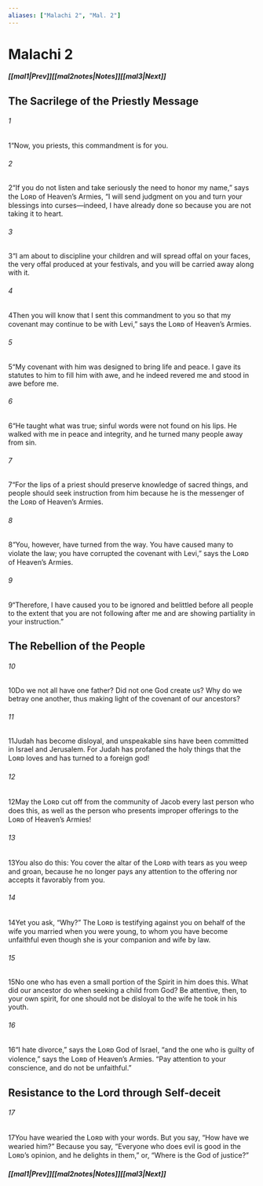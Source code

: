 ```yaml
---
aliases: ["Malachi 2", "Mal. 2"]
---
```

# Malachi 2
##### <span class=arrow-left></span>[[mal1|Prev]]<span class=navigation-separator></span>[[mal2notes|Notes]]<span class=navigation-separator></span>[[mal3|Next]]<span class=arrow-right></span>
## The Sacrilege of the Priestly Message
###### 1
<span class=verse-first>1</span>“Now, you priests, this commandment is for you.
###### 2
<span class=verse-body>2</span>“If you do not listen and take seriously the need to honor my name,” says the Lᴏʀᴅ of Heaven’s Armies, “I will send judgment on you and turn your blessings into curses—indeed, I have already done so because you are not taking it to heart.
###### 3
<span class=verse-body>3</span>“I am about to discipline your children and will spread offal on your faces, the very offal produced at your festivals, and you will be carried away along with it.
###### 4
<span class=verse-body>4</span>Then you will know that I sent this commandment to you so that my covenant may continue to be with Levi,” says the Lᴏʀᴅ of Heaven’s Armies.
###### 5
<span class=verse-body>5</span>“My covenant with him was designed to bring life and peace. I gave its statutes to him to fill him with awe, and he indeed revered me and stood in awe before me.
###### 6
<span class=verse-body>6</span>“He taught what was true; sinful words were not found on his lips. He walked with me in peace and integrity, and he turned many people away from sin.
###### 7
<span class=verse-body>7</span>“For the lips of a priest should preserve knowledge of sacred things, and people should seek instruction from him because he is the messenger of the Lᴏʀᴅ of Heaven’s Armies.
###### 8
<span class=verse-body>8</span>“You, however, have turned from the way. You have caused many to violate the law; you have corrupted the covenant with Levi,” says the Lᴏʀᴅ of Heaven’s Armies.
###### 9
<span class=verse-body>9</span>“Therefore, I have caused you to be ignored and belittled before all people to the extent that you are not following after me and are showing partiality in your instruction.”
## The Rebellion of the People
###### 10
<span class=verse-first>10</span>Do we not all have one father? Did not one God create us? Why do we betray one another, thus making light of the covenant of our ancestors?
###### 11
<span class=verse-body>11</span>Judah has become disloyal, and unspeakable sins have been committed in Israel and Jerusalem. For Judah has profaned the holy things that the Lᴏʀᴅ loves and has turned to a foreign god!
###### 12
<span class=verse-body>12</span>May the Lᴏʀᴅ cut off from the community of Jacob every last person who does this, as well as the person who presents improper offerings to the Lᴏʀᴅ of Heaven’s Armies!
<div class=paragraph-break></div>

###### 13
<span class=verse-first>13</span>You also do this: You cover the altar of the Lᴏʀᴅ with tears as you weep and groan, because he no longer pays any attention to the offering nor accepts it favorably from you.
###### 14
<span class=verse-body>14</span>Yet you ask, “Why?” The Lᴏʀᴅ is testifying against you on behalf of the wife you married when you were young, to whom you have become unfaithful even though she is your companion and wife by law.
###### 15
<span class=verse-body>15</span>No one who has even a small portion of the Spirit in him does this. What did our ancestor do when seeking a child from God? Be attentive, then, to your own spirit, for one should not be disloyal to the wife he took in his youth.
###### 16
<span class=verse-body>16</span>“I hate divorce,” says the Lᴏʀᴅ God of Israel, “and the one who is guilty of violence,” says the Lᴏʀᴅ of Heaven’s Armies. “Pay attention to your conscience, and do not be unfaithful.”
## Resistance to the Lord through Self-deceit
###### 17
<span class=verse-first>17</span>You have wearied the Lᴏʀᴅ with your words. But you say, “How have we wearied him?” Because you say, “Everyone who does evil is good in the Lᴏʀᴅ’s opinion, and he delights in them,” or, “Where is the God of justice?”
##### <span class=arrow-left></span>[[mal1|Prev]]<span class=navigation-separator></span>[[mal2notes|Notes]]<span class=navigation-separator></span>[[mal3|Next]]<span class=arrow-right></span>